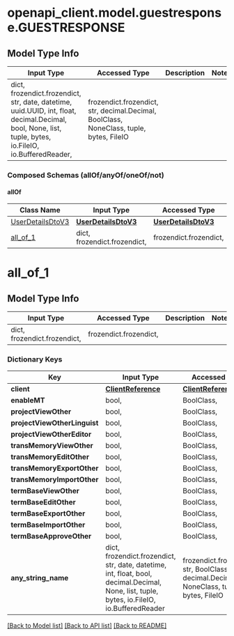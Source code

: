 # openapi_client.model.guestresponse.GUESTRESPONSE

## Model Type Info
Input Type | Accessed Type | Description | Notes
------------ | ------------- | ------------- | -------------
dict, frozendict.frozendict, str, date, datetime, uuid.UUID, int, float, decimal.Decimal, bool, None, list, tuple, bytes, io.FileIO, io.BufferedReader,  | frozendict.frozendict, str, decimal.Decimal, BoolClass, NoneClass, tuple, bytes, FileIO |  | 

### Composed Schemas (allOf/anyOf/oneOf/not)
#### allOf
Class Name | Input Type | Accessed Type | Description | Notes
------------- | ------------- | ------------- | ------------- | -------------
[UserDetailsDtoV3](UserDetailsDtoV3.md) | [**UserDetailsDtoV3**](UserDetailsDtoV3.md) | [**UserDetailsDtoV3**](UserDetailsDtoV3.md) |  | 
[all_of_1](#all_of_1) | dict, frozendict.frozendict,  | frozendict.frozendict,  |  | 

# all_of_1

## Model Type Info
Input Type | Accessed Type | Description | Notes
------------ | ------------- | ------------- | -------------
dict, frozendict.frozendict,  | frozendict.frozendict,  |  | 

### Dictionary Keys
Key | Input Type | Accessed Type | Description | Notes
------------ | ------------- | ------------- | ------------- | -------------
**client** | [**ClientReference**](ClientReference.md) | [**ClientReference**](ClientReference.md) |  | 
**enableMT** | bool,  | BoolClass,  |  | [optional] 
**projectViewOther** | bool,  | BoolClass,  |  | [optional] 
**projectViewOtherLinguist** | bool,  | BoolClass,  |  | [optional] 
**projectViewOtherEditor** | bool,  | BoolClass,  |  | [optional] 
**transMemoryViewOther** | bool,  | BoolClass,  |  | [optional] 
**transMemoryEditOther** | bool,  | BoolClass,  |  | [optional] 
**transMemoryExportOther** | bool,  | BoolClass,  |  | [optional] 
**transMemoryImportOther** | bool,  | BoolClass,  |  | [optional] 
**termBaseViewOther** | bool,  | BoolClass,  |  | [optional] 
**termBaseEditOther** | bool,  | BoolClass,  |  | [optional] 
**termBaseExportOther** | bool,  | BoolClass,  |  | [optional] 
**termBaseImportOther** | bool,  | BoolClass,  |  | [optional] 
**termBaseApproveOther** | bool,  | BoolClass,  |  | [optional] 
**any_string_name** | dict, frozendict.frozendict, str, date, datetime, int, float, bool, decimal.Decimal, None, list, tuple, bytes, io.FileIO, io.BufferedReader | frozendict.frozendict, str, BoolClass, decimal.Decimal, NoneClass, tuple, bytes, FileIO | any string name can be used but the value must be the correct type | [optional]

[[Back to Model list]](../../README.md#documentation-for-models) [[Back to API list]](../../README.md#documentation-for-api-endpoints) [[Back to README]](../../README.md)

